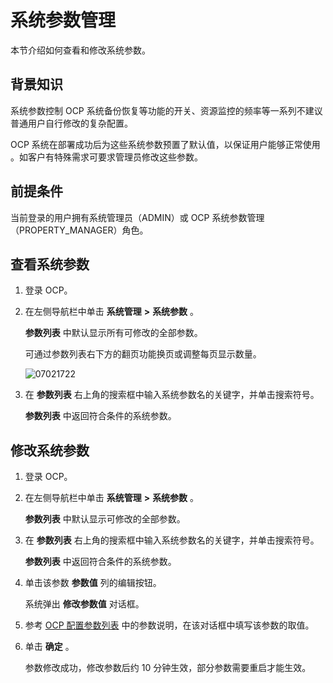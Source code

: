 系统参数管理 
===========================

本节介绍如何查看和修改系统参数。

背景知识 
-------------------------

系统参数控制 OCP 系统备份恢复等功能的开关、资源监控的频率等一系列不建议普通用户自行修改的复杂配置。

OCP 系统在部署成功后为这些系统参数预置了默认值，以保证用户能够正常使用 。如客户有特殊需求可要求管理员修改这些参数。

前提条件 
-------------------------

当前登录的用户拥有系统管理员（ADMIN）或 OCP 系统参数管理（PROPERTY_MANAGER）角色。

查看系统参数 
---------------------------

1. 登录 OCP。

   

2. 在左侧导航栏中单击 **系统管理** **\>** **系统参数** 。

   **参数列表** 中默认显示所有可修改的全部参数。

   可通过参数列表右下方的翻页功能换页或调整每页显示数量。
   
   ![07021722](https://help-static-aliyun-doc.aliyuncs.com/assets/img/zh-CN/4985555261/p291093.png)
   

3. 在 **参数列表** 右上角的搜索框中输入系统参数名的关键字，并单击搜索符号。

   **参数列表** 中返回符合条件的系统参数。
   




修改系统参数 
---------------------------

1. 登录 OCP。

   

2. 在左侧导航栏中单击 **系统管理** **\>** **系统参数** 。

   **参数列表** 中默认显示可修改的全部参数。
   

3. 在 **参数列表** 右上角的搜索框中输入系统参数名的关键字，并单击搜索符号。

   **参数列表** 中返回符合条件的系统参数。
   

4. 单击该参数 **参数值** 列的编辑按钮。

   系统弹出 **修改参数值** 对话框。
   

5. 参考 [OCP 配置参数列表](../1200.appendix/100.ocp-configuration-parameters.md) 中的参数说明，在该对话框中填写该参数的取值。

   

6. 单击 **确定** 。

   参数修改成功，修改参数后约 10 分钟生效，部分参数需要重启才能生效。
   



